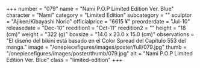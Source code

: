 +++
number = "079"
name = "Nami P.O.P Limited Edition Ver. Blue"
character = "Nami"
category = "Limited Edition"
subcategory = ""
sculptor = "Ajiken/Kibayashi Norio"
officialprice = "6615 ¥"
preorderdate = "Jul-10"
releasedate = "Dec-10"
reedition1 = "Oct-11"
reedition2 = ""
height = "18 (cm)"
weight = "322 (g)"
boxsize = "14.0 x 23.0 x 15.0 (cm)"
observations = "El diseño del bikini está basado en el Color Spread del Capítulo 553 del manga."
image = "/onepiecefigures/images/poster/full/079.jpg"
thumb = "/onepiecefigures/images/poster/thumb/079.jpg"
alt = "Nami P.O.P Limited Edition Ver. Blue"
class = "limited-edition"
+++
